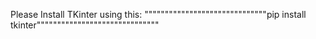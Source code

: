 Please Install TKinter using this:
""""""""""""""""""""""""""""""pip install tkinter""""""""""""""""""""""""""""""